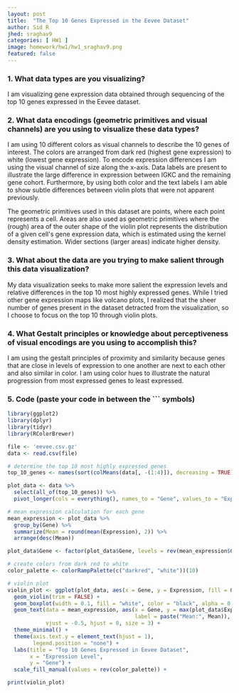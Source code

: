 ```yaml
---
layout: post
title:  "The Top 10 Genes Expressed in the Eevee Dataset"
author: Sid R
jhed: sraghav9
categories: [ HW1 ]
image: homework/hw1/hw1_sraghav9.png
featured: false
---
```


### 1. What data types are you visualizing?
I am visualizing gene expression data obtained through sequencing of the top 10 genes expressed in the Eevee dataset. 

### 2. What data encodings (geometric primitives and visual channels) are you using to visualize these data types?
I am using 10 different colors as visual channels to describe the 10 genes of interest. The colors are arranged from dark red (highest gene expression) to white (lowest gene expression). To encode expression differences I am using the visual channel of size along the x-axis. Data labels are present to illustrate the large difference in expression between IGKC and the remaining gene cohort. Furthermore, by using both color and the text labels I am able to show subtle differences between violin plots that were not apparent previously. 

The geometric primitives used in this dataset are points, where each point represents a cell. Areas are also used as geometric primitives where the (rough) area of the outer shape of the violin plot represents the distribution of a given cell's gene expression data, which is estimated using the kernel density estimation. Wider sections (larger areas) indicate higher density.

### 3. What about the data are you trying to make salient through this data visualization? 
My data visualization seeks to make more salient the expression levels and relative differences in the top 10 most highly expressed genes. While I tried other gene expression maps like volcano plots, I realized that the sheer number of genes present in the dataset detracted from the visualization, so I choose to focus on the top 10 through violin plots.

### 4. What Gestalt principles or knowledge about perceptiveness of visual encodings are you using to accomplish this?
I am using the gestalt principles of proximity and similarity because genes that are close in levels of expression to one another are next to each other and also similar in color. I am using color hues to illustrate the natural progression from most expressed genes to least expressed. 

### 5. Code (paste your code in between the ``` symbols)

```r
library(ggplot2)
library(dplyr)
library(tidyr)
library(RColorBrewer)

file <- 'eevee.csv.gz'
data <- read.csv(file)

# determine the top 10 most highly expressed genes
top_10_genes <- names(sort(colMeans(data[, -(1:4)]), decreasing = TRUE)[1:10])

plot_data <- data %>%
  select(all_of(top_10_genes)) %>%
  pivot_longer(cols = everything(), names_to = "Gene", values_to = "Expression")

# mean expression calculation for each gene
mean_expression <- plot_data %>%
  group_by(Gene) %>%
  summarize(Mean = round(mean(Expression), 2)) %>%
  arrange(desc(Mean))

plot_data$Gene <- factor(plot_data$Gene, levels = rev(mean_expression$Gene))

# create colors from dark red to white
color_palette <- colorRampPalette(c("darkred", "white"))(10)

# violin plot
violin_plot <- ggplot(plot_data, aes(x = Gene, y = Expression, fill = Gene)) +
  geom_violin(trim = FALSE) +
  geom_boxplot(width = 0.1, fill = "white", color = "black", alpha = 0.7) +
  geom_text(data = mean_expression, aes(x = Gene, y = max(plot_data$Expression), 
                                        label = paste("Mean:", Mean)),
            vjust = -0.5, hjust = 0, size = 3) +
  theme_minimal() +
  theme(axis.text.y = element_text(hjust = 1),
        legend.position = "none") +
  labs(title = "Top 10 Genes Expressed in Eevee Dataset",
       x = "Expression Level",
       y = "Gene") +
  scale_fill_manual(values = rev(color_palette)) +

print(violin_plot)
```